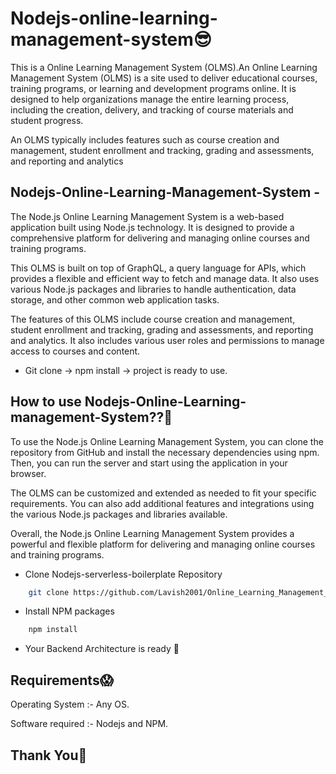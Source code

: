 # Nodejs-online-learning-management-system😎
This is a Online Learning Management System (OLMS).An Online Learning Management System (OLMS) is a site used to deliver educational courses, training programs, or learning and development programs online. It is designed to help organizations manage the entire learning process, including the creation, delivery, and tracking of course materials and student progress.

An OLMS typically includes features such as course creation and management, student enrollment and tracking, grading and assessments, and reporting and analytics


## Nodejs-Online-Learning-Management-System -

The Node.js Online Learning Management System is a web-based application built using Node.js technology. It is designed to provide a comprehensive platform for delivering and managing online courses and training programs.

This OLMS is built on top of GraphQL, a query language for APIs, which provides a flexible and efficient way to fetch and manage data. It also uses various Node.js packages and libraries to handle authentication, data storage, and other common web application tasks.

The features of this OLMS include course creation and management, student enrollment and tracking, grading and assessments, and reporting and analytics. It also includes various user roles and permissions to manage access to courses and content.

- Git clone -> npm install -> project is ready to use. 

## How to use Nodejs-Online-Learning-management-System??🧐

To use the Node.js Online Learning Management System, you can clone the repository from GitHub and install the necessary dependencies using npm. Then, you can run the server and start using the application in your browser.

The OLMS can be customized and extended as needed to fit your specific requirements. You can also add additional features and integrations using the various Node.js packages and libraries available.

Overall, the Node.js Online Learning Management System provides a powerful and flexible platform for delivering and managing online courses and training programs.

- Clone Nodejs-serverless-boilerplate Repository
```bash
    git clone https://github.com/Lavish2001/Online_Learning_Management_System.git
```
- Install NPM packages 
```bash
    npm install
```
- Your Backend Architecture is ready 🤙

## Requirements😱

 Operating System  :- Any OS.

 Software required :- Nodejs and NPM.


## Thank You🙏

